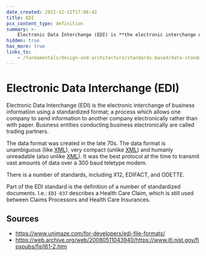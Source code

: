 ```yaml
---
date_created: 2022-12-11T17:06:42
title: EDI
pcx_content_type: definition
summary: >-
    Electronic Data Interchange (EDI) is **the electronic interchange of business information using a standardized format**; a process which allows one company to send information to another company electronically rather than with paper. Business entities conducting business electronically are called trading partners.
hidden: true
has_more: true
links_to:
    - /fundamentals/design-and-architecture/standards-based/data-standards/xml
---
```


# Electronic Data Interchange (EDI)

Electronic Data Interchange (EDI) is the electronic interchange of business information using a standardized format; a process which allows one company to send information to another company electronically rather than with paper. Business entities conducting business electronically are called trading partners.

The data format was created in the late 70s. The data format is unambiguous (like [XML](/fundamentals/design-and-architecture/standards-based/data-standards/xml)), very compact (unlike [XML](/fundamentals/design-and-architecture/standards-based/data-standards/xml)) and humanly unreadable (also unlike [XML](/fundamentals/design-and-architecture/standards-based/data-standards/xml)). It was the best protocol at the time to transmit vast amounts of data over a 300 baud teletype modem.

There is a number of standards, including X12, EDIFACT, and ODETTE.

Part of the EDI standard is the definition of a number of standardized documents. I.e.: `EDI-837` describes a Health Care Claim, which is still used between Claims Processors and Health Care Insurances.

## Sources

-   https://www.unimaze.com/for-developers/edi-file-formats/
-   https://web.archive.org/web/20080511043940/https://www.itl.nist.gov/fipspubs/fip161-2.htm
